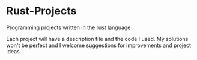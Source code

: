 # Rust-Projects
Programming projects written in the rust language

Each project will have a description file and the code I used. My solutions won't be perfect and I welcome suggestions for improvements and project ideas.
